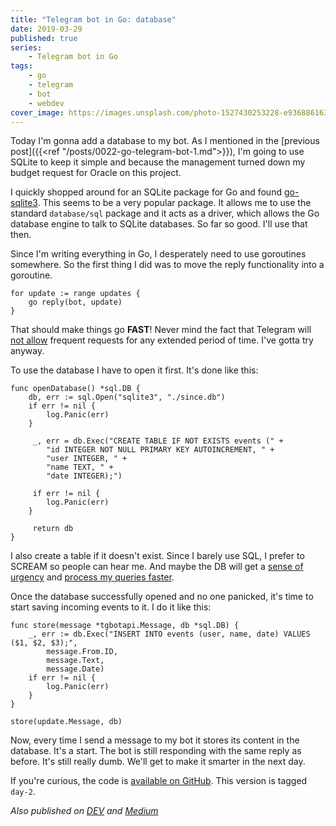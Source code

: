 ```yaml
---
title: "Telegram bot in Go: database"
date: 2019-03-29
published: true
series:
    - Telegram bot in Go
tags:
    - go
    - telegram
    - bot
    - webdev
cover_image: https://images.unsplash.com/photo-1527430253228-e93688616381
---
```


Today I'm gonna add a database to my bot. As I mentioned in the [previous post]({{<ref "/posts/0022-go-telegram-bot-1.md">}}), I'm going to use SQLite to keep it simple and because the management turned down my budget request for Oracle on this project.

I quickly shopped around for an SQLite package for Go and found [go-sqlite3](https://github.com/mattn/go-sqlite3). This seems to be a very popular package. It allows me to use the standard `database/sql` package and it acts as a driver, which allows the Go database engine to talk to SQLite databases. So far so good. I'll use that then.

Since I'm writing everything in Go, I desperately need to use goroutines somewhere. So the first thing I did was to move the reply functionality into a goroutine.

```golang
for update := range updates {
    go reply(bot, update)
}
```

That should make things go **FAST**! Never mind the fact that Telegram will [not allow](https://core.telegram.org/bots/faq#my-bot-is-hitting-limits-how-do-i-avoid-this) frequent requests for any extended period of time. I've gotta try anyway.

To use the database I have to open it first. It's done like this:

```golang
func openDatabase() *sql.DB {
    db, err := sql.Open("sqlite3", "./since.db")
    if err != nil {
        log.Panic(err)
    }

     _, err = db.Exec("CREATE TABLE IF NOT EXISTS events (" +
        "id INTEGER NOT NULL PRIMARY KEY AUTOINCREMENT, " +
        "user INTEGER, " +
        "name TEXT, " +
        "date INTEGER);")

     if err != nil {
        log.Panic(err)
    }

     return db
}
```

I also create a table if it doesn't exist. Since I barely use SQL, I prefer to SCREAM so people can hear me. And maybe the DB will get a [sense of urgency](https://stackoverflow.com/a/35684720/362938) and [process my queries faster](https://twitter.com/shipilev/status/703176579191410689).

Once the database successfully opened and no one panicked, it's time to start saving incoming events to it. I do it like this:

```golang
func store(message *tgbotapi.Message, db *sql.DB) {
    _, err := db.Exec("INSERT INTO events (user, name, date) VALUES ($1, $2, $3);",
        message.From.ID,
        message.Text,
        message.Date)
    if err != nil {
        log.Panic(err)
    }
}

store(update.Message, db)
```

Now, every time I send a message to my bot it stores its content in the database. It's a start. The bot is still responding with the same reply as before. It's still really dumb. We'll get to make it smarter in the next day.

If you're curious, the code is [available on GitHub](https://github.com/detunized/since-bot/tree/day-2). This version is tagged `day-2`.

*Also published on [DEV](https://dev.to/detunized/telegram-bot-in-go-database-25mn) and [Medium](https://medium.com/@detunized/telegram-bot-in-go-database-f8714381c858)*
